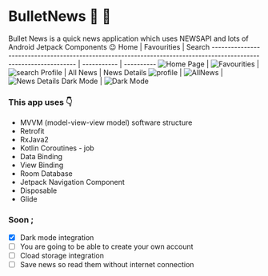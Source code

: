 # BulletNews :newspaper: :call_me_hand:
Bullet News is a quick news application which uses NEWSAPI and lots of Android Jetpack Components 	:wink:
 Home | Favourities | Search
 ------------------------------------------------------------------------------------------------------------------ | ----------- | ----------
![Home Page](https://user-images.githubusercontent.com/88981781/129723588-249239f7-b870-4504-bed2-3e4e9e8f2150.png) |  ![Favourities](https://user-images.githubusercontent.com/88981781/129724060-09aac523-8695-4f6e-95b7-d8d7c7aa133e.png) | ![search](https://user-images.githubusercontent.com/88981781/129724926-31f202d6-c101-488b-9398-35c928ddc6ae.png) 
Profile | All News | News Details
![profile](https://user-images.githubusercontent.com/88981781/129725075-8e7d9c3b-fc83-4d66-aa51-b52c3ec1ac22.png) | ![AllNews](https://user-images.githubusercontent.com/88981781/129725795-c27699a1-371b-4cf1-bd08-135148056c77.png) | ![News Details](https://user-images.githubusercontent.com/88981781/129726019-4247e973-d79c-4b68-bff7-aacd137859c4.png)
Dark Mode | 
![Dark Mode](https://user-images.githubusercontent.com/88981781/130606688-2ed88269-a2d7-42f0-af86-f8873be030e1.jpg)

### This app uses :point_down:
- MVVM (model-view-view model) software structure
- Retrofit
- RxJava2
- Kotlin Coroutines - job
- Data Binding
- View Binding
- Room Database
- Jetpack Navigation Component
- Disposable
- Glide
### Soon ; 
- [x] Dark mode integration
- [ ] You are going to be able to create your own account
- [ ] Cload storage integration
- [ ] Save news so read them without internet connection
